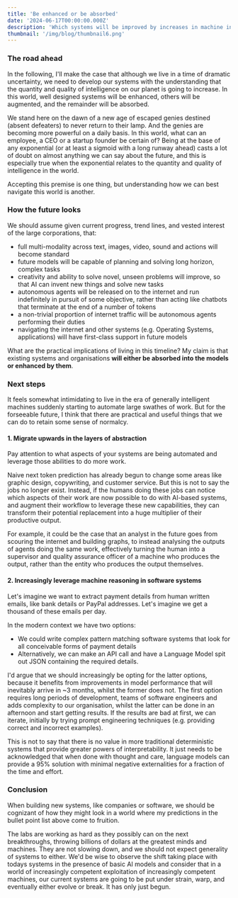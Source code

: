 ```yaml
---
title: 'Be enhanced or be absorbed'
date: '2024-06-17T00:00:00.000Z'
description: 'Which systems will be improved by increases in machine intelligence, and which will disintegrate?'
thumbnail: '/img/blog/thumbnail6.png'
---
```


### The road ahead

In the following, I'll make the case that although we live in a time of dramatic uncertainty, we need to develop our systems with the understanding that the quantity and quality of intelligence on our planet is going to increase. In this world, well designed systems will be enhanced, others will be augmented, and the remainder will be absorbed.

We stand here on the dawn of a new age of escaped genies destined (absent defeaters) to never return to their lamp. And the genies are becoming more powerful on a daily basis. In this world, what can an employee, a CEO or a startup founder be certain of? Being at the base of any exponential (or at least a sigmoid with a long runway ahead) casts a lot of doubt on almost anything we can say about the future, and this is especially true when the exponential relates to the quantity and quality of intelligence in the world. 

Accepting this premise is one thing, but understanding how we can best navigate this world is another. 

### How the future looks 

We should assume given current progress, trend lines, and vested interest of the large corporations, that:
- full multi-modality across text, images, video, sound and actions will become standard 
- future models will be capable of planning and solving long horizon, complex tasks
- creativity and ability to solve novel, unseen problems will improve, so that AI can invent new things and solve new tasks
- autonomous agents will be released on to the internet and run indefinitely in pursuit of some objective, rather than acting like chatbots that terminate at the end of a number of tokens
- a non-trivial proportion of internet traffic will be autonomous agents performing their duties
- navigating the internet and other systems (e.g. Operating Systems, applications) will have first-class support in future models

What are the practical implications of living in this timeline? My claim is that existing systems and organisations **will either be absorbed into the models or enhanced by them**. 

### Next steps

It feels somewhat intimidating to live in the era of generally intelligent machines suddenly starting to automate large swathes of work. But for the forseeable future, I think that there are practical and useful things that we can do to retain some sense of normalcy. 

#### 1. Migrate upwards in the layers of abstraction
Pay attention to what aspects of your systems are being automated and leverage those abilities to do more work. 

Naive next token prediction has already begun to change some areas like graphic design, copywriting, and customer service. But this is not to say the jobs no longer exist. Instead, if the humans doing these jobs can notice which aspects of their work are now possible to do with AI-based systems, and augment their workflow to leverage these new capabilities, they can transform their potential replacement into a huge multiplier of their productive output. 

For example, it could be the case that an analyst in the future goes from scouring the internet and building graphs, to instead analysing the outputs of agents doing the same work, effectively turning the human into a supervisor and quality assurance officer of a machine who produces the output, rather than the entity who produces the output themselves.

#### 2. Increasingly leverage machine reasoning in software systems
Let's imagine we want to extract payment details from human written emails, like bank details or PayPal addresses. Let's imagine we get a thousand of these emails per day.

In the modern context we have two options:
- We could write complex pattern matching software systems that look for all conceivable forms of payment details
- Alternatively, we can make an API call and have a Language Model spit out JSON containing the required details. 

I'd argue that we should increasingly be opting for the latter options, because it benefits from improvements in model performance that will inevitably arrive in ~3 months, whilst the former does not. The first option requires long periods of development, teams of software engineers and adds complexity to our organisation, whilst the latter can be done in an afternoon and start getting results. If the results are bad at first, we can iterate, initially by trying prompt engineering techniques (e.g. providing correct and incorrect examples). 

This is not to say that there is no value in more traditional deterministic systems that provide greater powers of interpretability. It just needs to be acknowledged that when done with thought and care, language models can provide a 95% solution with minimal negative externalities for a fraction of the time and effort. 

### Conclusion
When building new systems, like companies or software, we should be cognizant of how they might look in a world where my predictions in the bullet point list above come to fruition.

The labs are working as hard as they possibly can on the next breakthroughs, throwing billions of dollars at the greatest minds and machines. They are not slowing down, and we should not expect generality of systems to either. We'd be wise to observe the shift taking place with todays systems in the presence of basic AI models and consider that in a world of increasingly competent exploitation of increasingly competent machines, our current systems are going to be put under strain, warp, and eventually either evolve or break. It has only just begun.
